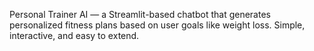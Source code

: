 Personal Trainer AI — a Streamlit-based chatbot that generates personalized fitness plans based on user goals like weight loss. Simple, interactive, and easy to extend.

